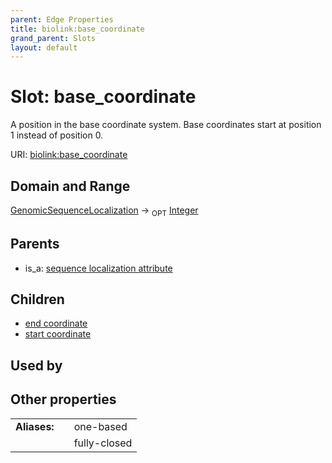 ```yaml
---
parent: Edge Properties
title: biolink:base_coordinate
grand_parent: Slots
layout: default
---
```


# Slot: base_coordinate


A position in the base coordinate system.  Base coordinates start at position 1 instead of position 0.

URI: [biolink:base_coordinate](https://w3id.org/biolink/vocab/base_coordinate)

## Domain and Range

[GenomicSequenceLocalization](GenomicSequenceLocalization.md) ->  <sub>OPT</sub> [Integer](types/Integer.md)

## Parents

 *  is_a: [sequence localization attribute](sequence_localization_attribute.md)

## Children

 *  [end coordinate](end_coordinate.md)
 *  [start coordinate](start_coordinate.md)

## Used by


## Other properties

|  |  |  |
| --- | --- | --- |
| **Aliases:** | | one-based |
|  | | fully-closed |

